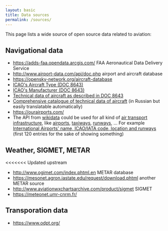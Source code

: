 ```yaml
---
layout: basic
title: Data sources
permalink: /sources/
---
```


This page lists a wide source of open source data related to aviation:

## Navigational data

- <https://adds-faa.opendata.arcgis.com/> FAA Aeronautical Data Delivery Service
- <http://www.airport-data.com/api/doc.php> airport and aircraft database
- <https://opensky-network.org/aircraft-database>
- [ICAO's Aircraft Type (DOC 8643)](https://www.icao.int/publications/DOC8643/Pages/Search.aspx)
- [ICAO's Manufacturer (DOC 8643)](https://www.icao.int/publications/DOC8643/Pages/Manufacturers.aspx)
- [Technical data of aircraft as described in DOC 8643](https://doc8643.com/)
- [Comprehensive catalogue of technical data of aircraft](http://airwar.ru/) (in Russian but easily translatable automatically)
- <https://ourairports.com/>
- The API from [wikidata](https://www.wikidata.org/) could be used for all kind of
  [air transport infrastructure](https://commons.wikimedia.org/wiki/Category:Air_transport_infrastructure), like
  [airports](https://commons.wikimedia.org/wiki/Category:Airports),
  [taxiways](https://commons.wikimedia.org/wiki/Category:Taxiways),
  [runways](https://commons.wikimedia.org/wiki/Category:Runways), ...
  For example [International Airports' name, ICAO/IATA code, location and runways](https://w.wiki/FyU) (first 120 entries for the sake of showing something)


## Weather, SIGMET, METAR

<<<<<<< Updated upstream
- <http://www.ogimet.com/index.phtml.en> METAR database
- <https://mesonet.agron.iastate.edu/request/download.phtml> another METAR source
- <http://www.aviationwxchartsarchive.com/product/sigmet> SIGMET
- https://meteonet.umr-cnrm.fr/


## Transporation data

- https://www.odpt.org/
